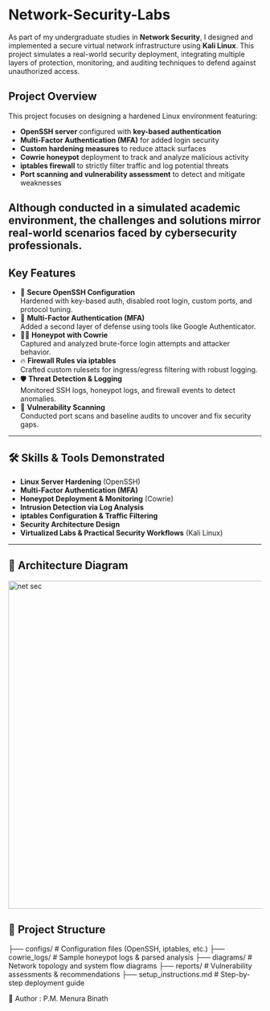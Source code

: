 # Network-Security-Labs 
As part of my undergraduate studies in **Network Security**, I designed and implemented a secure virtual network infrastructure using **Kali Linux**. This project simulates a real-world security deployment, integrating multiple layers of protection, monitoring, and auditing techniques to defend against unauthorized access.

## Project Overview
This project focuses on designing a hardened Linux environment featuring:

- **OpenSSH server** configured with **key-based authentication**
- **Multi-Factor Authentication (MFA)** for added login security
- **Custom hardening measures** to reduce attack surfaces
- **Cowrie honeypot** deployment to track and analyze malicious activity
- **iptables firewall** to strictly filter traffic and log potential threats
- **Port scanning and vulnerability assessment** to detect and mitigate weaknesses

Although conducted in a simulated academic environment, the challenges and solutions mirror real-world scenarios faced by cybersecurity professionals.
---

## Key Features
- 🔑 **Secure OpenSSH Configuration**  
  Hardened with key-based auth, disabled root login, custom ports, and protocol tuning.
- 🧠 **Multi-Factor Authentication (MFA)**  
  Added a second layer of defense using tools like Google Authenticator.
- 🕵️‍♂️ **Honeypot with Cowrie**  
  Captured and analyzed brute-force login attempts and attacker behavior.
- 🔥 **Firewall Rules via iptables**  
  Crafted custom rulesets for ingress/egress filtering with robust logging.
- 🛡️ **Threat Detection & Logging**  
  Monitored SSH logs, honeypot logs, and firewall events to detect anomalies.
- 🧪 **Vulnerability Scanning**  
  Conducted port scans and baseline audits to uncover and fix security gaps.

---

## 🛠️ Skills & Tools Demonstrated
- **Linux Server Hardening** (OpenSSH)
- **Multi-Factor Authentication (MFA)**
- **Honeypot Deployment & Monitoring** (Cowrie)
- **Intrusion Detection via Log Analysis**
- **iptables Configuration & Traffic Filtering**
- **Security Architecture Design**
- **Virtualized Labs & Practical Security Workflows** (Kali Linux)

---
## 🧭 Architecture Diagram
<img width="1236" height="653" alt="net sec" src="https://github.com/user-attachments/assets/d3b4cdb2-8761-4fc0-b811-72eb4e7cab59" /> 

## 📂 Project Structure
├── configs/ # Configuration files (OpenSSH, iptables, etc.)
├── cowrie_logs/ # Sample honeypot logs & parsed analysis
├── diagrams/ # Network topology and system flow diagrams
├── reports/ # Vulnerability assessments & recommendations
├── setup_instructions.md # Step-by-step deployment guide

👤 Author : P.M. Menura Binath
